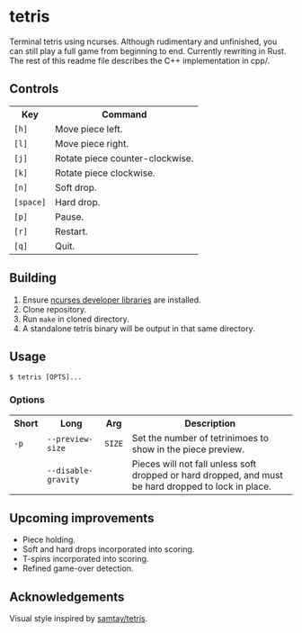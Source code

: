 # tetris
Terminal tetris using ncurses. Although rudimentary and unfinished, you can still play a full game from beginning to end. Currently rewriting in Rust. The rest of this readme file describes the C++ implementation in cpp/.

## Controls

<table>
  <!-- <colgroup><col style="text-align:center"><col></colgroup> <!-- not working for some reason -->
  <tr><th>Key</th> <th>Command</th></tr>
  <tr><td><code>[h]</code></td> <td>Move piece left.</td></tr>
  <tr><td><code>[l]</code></td> <td>Move piece right.</td></tr>
  <tr><td><code>[j]</code></td> <td>Rotate piece counter-clockwise.</td></tr>
  <tr><td><code>[k]</code></td> <td>Rotate piece clockwise.</td></tr>
  <tr><td><code>[n]</code></td> <td>Soft drop.</td></tr>
  <tr><td><code>[space]</code></td> <td>Hard drop.</td></tr>
  <tr><td><code>[p]</code></td> <td>Pause.</td></tr>
  <tr><td><code>[r]</code></td> <td>Restart.</td></tr>
  <tr><td><code>[q]</code></td> <td>Quit.</td></td>
</table>

## Building
1. Ensure [ncurses developer libraries](https://ostechnix.com/how-to-install-ncurses-library-in-linux/) are installed.
2. Clone repository.
2. Run `make` in cloned directory.
3. A standalone tetris binary will be output in that same directory.

## Usage

```
$ tetris [OPTS]...
```

### Options

<table>
  <tr>
    <th>Short</td>
    <th>Long</td>
    <th>Arg</td>
    <th>Description</td>
  </td>
  <tr>
    <td><code>-p</code></td>
    <td><code>--preview-size</code></td>
    <td><code>SIZE</code></td>
    <td>Set the number of tetrinimoes to show in the piece preview.</td>
  </tr>
  <tr>
    <td></td>
    <td><code>--disable-gravity</code></td>
    <td></td>
    <td>Pieces will not fall unless soft dropped or hard dropped, and must be hard dropped
        to lock in place.</td>
  </tr>
</table>

## Upcoming improvements

- Piece holding.
- Soft and hard drops incorporated into scoring.
- T-spins incorporated into scoring.
- Refined game-over detection.

## Acknowledgements
Visual style inspired by [samtay/tetris](https://github.com/samtay/tetris).
